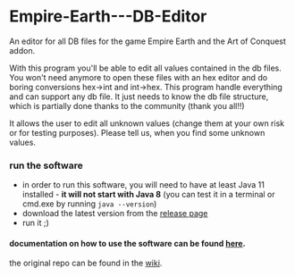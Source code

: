 # Empire-Earth---DB-Editor

An editor for all DB files for the game Empire Earth and the Art of Conquest addon.

With this program you'll be able to edit all values contained in the db files.
You won't need anymore to open these files with an hex editor and do boring conversions hex->int and int->hex.
This program handle everything and can support any db file.
It just needs to know the db file structure, which is partially done thanks to the community (thank you all!!)

It allows the user to edit all unknown values (change them at your own risk or for testing purposes).
Please tell us, when you find some unknown values.

### run the software

- in order to run this software, you will need to have at least Java 11 installed - **it will not start with Java 8**
  (you can test it in a terminal or cmd.exe by running `java --version`)
- download the latest version from the [release page](https://github.com/EE-modders/Empire-Earth---DB-Editor/releases)
- run it ;)

#### documentation on how to use the software can be found [here](https://github.com/EE-modders/Empire-Earth-toolbox/blob/master/Modding%20tools%20n%20scripts/EE%20DB-Editor.md).

the original repo can be found in the [wiki](https://github.com/EE-modders/Empire-Earth---DB-Editor/wiki).
